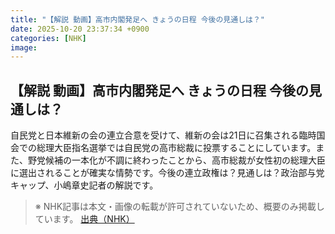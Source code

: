 ```yaml
---
title: "【解説 動画】高市内閣発足へ きょうの日程 今後の見通しは？"
date: 2025-10-20 23:37:34 +0900
categories: [NHK]
image: 
---
```

## 【解説 動画】高市内閣発足へ きょうの日程 今後の見通しは？

自民党と日本維新の会の連立合意を受けて、維新の会は21日に召集される臨時国会での総理大臣指名選挙では自民党の高市総裁に投票することにしています。また、野党候補の一本化が不調に終わったことから、高市総裁が女性初の総理大臣に選出されることが確実な情勢です。今後の連立政権は？見通しは？政治部与党キャップ、小嶋章史記者の解説です。

> ※ NHK記事は本文・画像の転載が許可されていないため、概要のみ掲載しています。
[出典（NHK）](http://www3.nhk.or.jp/news/html/20251021/k10014954301000.html)
